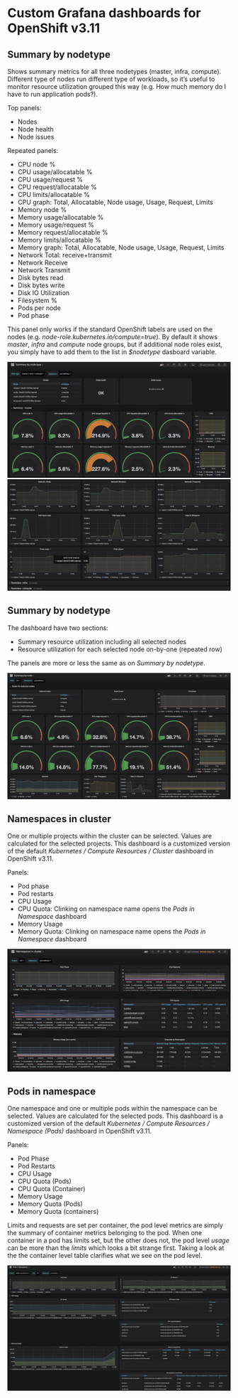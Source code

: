 # Custom Grafana dashboards for OpenShift v3.11

## Summary by nodetype
Shows summary metrics for all three nodetypes (master, infra, compute). Different type of nodes run different type of workloads, so it’s useful to monitor resource utilization grouped this way (e.g. How much memory do I have to run application pods?). 

Top panels:
* Nodes
* Node health
* Node issues

Repeated panels:
* CPU node %
* CPU usage/allocatable %
* CPU usage/request %
* CPU request/allocatable %
* CPU limits/allocatable %
* CPU graph: Total, Allocatable, Node usage, Usage, Request, Limits
* Memory node %
* Memory usage/allocatable %
* Memory usage/request %
* Memory request/allocatable %
* Memory limits/allocatable %
* Memory graph: Total, Allocatable, Node usage, Usage, Request, Limits
* Network Total: receive+transmit
* Network Receive
* Network Transmit
* Disk bytes read
* Disk bytes write
* Disk IO Utilization
* Filesystem %
* Pods per node
* Pod phase

This panel only works if the standard OpenShift labels are used on the nodes (e.g. _node-role.kubernetes.io/compute=true_). By default it shows _master_, _infra_ and _compute_ node groups, but if additional node roles exist, you simply have to add them to the list in _$nodetype_ dasboard variable.

![Summary by node](images/summary-by-node-1.png "Summary by node")
![Summary by node](images/summary-by-node-2.png "Summary by node")

## Summary by nodetype

The dashboard have two sections:
* Summary resource utilization including all selected nodes
* Resource utilization for each selected node on-by-one (repeated row)

The panels are more or less the same as on _Summary by nodetype_.

![Summary by node](images/summary-by-node.png "Summary by node")

## Namespaces in cluster

One or multiple projects within the cluster can be selected. Values are calculated for the selected projects. This dashboard is a customized version of the default _Kubernetes / Compute Resources / Cluster_ dashboard in OpenShift v3.11. 

Panels:
* Pod phase
* Pod restarts
* CPU Usage
* CPU Quota: Clinking on namespace name opens the _Pods in Namespace_ dashboard
* Memory Usage
* Memory Quota: Clinking on namespace name opens the _Pods in Namespace_ dashboard

![Namespaces in cluster](images/namespaces-in-cluster.png "Namespaces in cluster")

## Pods in namespace
One namespace and one or multiple pods within the namespace can be selected. Values are calculated for the selected pods. This dashboard is a customized version of the default _Kubernetes / Compute Resources / Namespace (Pods)_ dashboard in OpenShift v3.11.

Panels:
* Pod Phase
* Pod Restarts
* CPU Usage
* CPU Quota (Pods)
* CPU Quota (Container)
* Memory Usage
* Memory Quota (Pods)
* Memory Quota (containers)

 Limits and requests are set per container, the pod level metrics are simply the summary of container metrics belonging to the pod. When one container in a pod has limits set, but the other does not, the pod level _usage_ can be more than the _limits_ which looks a bit strange first. Taking a look at the the container level table clarifies what we see on the pod level.

 ![Pods in namespace](images/pods-in-namespace.png "Pods in namespace")